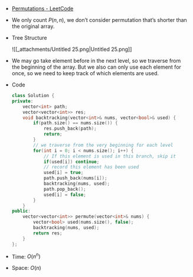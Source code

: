 - [Permutations - LeetCode](https://leetcode.com/problems/permutations/description/)
- We only count $P(n, n)$﻿, we don’t consider permutation that’s shorter than the original array.
- Tree Structure
    
    ![[_attachments/Untitled 25.png|Untitled 25.png]]
    
- We may go take element before in the next level, so we traverse from the beginning of the array. But we also can only use each element for once, so we need to keep track of which elements are used.
- Code
    
    ```C++
    class Solution {
    private:
        vector<int> path;
        vector<vector<int>> res;
        void backtracking(vector<int>& nums, vector<bool>& used) {
            if(path.size() == nums.size()) {
                res.push_back(path);
                return;
            }
            // we traverse from the very beginning for each level
            for(int i = 0; i < nums.size(); i++) {
                // If this element is used in this branch, skip it
                if(used[i]) continue;
                // record this element has been used
                used[i] = true;
                path.push_back(nums[i]);
                backtracking(nums, used);
                path.pop_back();
                used[i] = false;
            }
        }
    public:
        vector<vector<int>> permute(vector<int>& nums) {
            vector<bool> used(nums.size(), false);
            backtracking(nums, used);
            return res;
        }
    };
    ```
    
- Time: $O(n^n)$﻿
- Space: $O(n)$